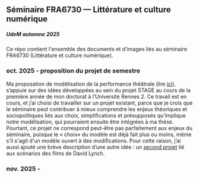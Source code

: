 ## Séminaire FRA6730 — Littérature et culture numérique
##### UdeM automne 2025

Ce répo contient l'ensemble des documents et d'images liés au séminaire FRA6730 (Littérature et culture numérique).

### oct. 2025 - proposition du projet de semestre

Ma proposation de modélisation de la performance théâtrale (lire [ici](performance-théâtre/projet-performance-pitch.md)), s’appuie sur des idées développées au sein du projet STAGE au cours de la première année de mon doctorat à l’Université Rennes 2. Ce travail est en cours, et j’ai choisi de travailler sur un projet existant, parce que je crois que le séminaire peut contribuer à mieux comprendre les enjeux théoriques et sociopolitiques liés aux choix, simplifications et présupposés qu’implique notre modélisation, qui pourraient ensuite être intégrées à ma thèse. Pourtant, ce projet ne correspond peut-être pas parfaitement aux enjeux du séminaire, puisque le « choix» du modèle est déjà fait plus ou moins, même s'il s'agit d'un modèle ouvert à des modifications. Pour cette raison, j’ai aussi ajouté une brève description d’une autre idée : un [second projet](lynch/projet-lynch-pitch.md) lié aux scénarios des films de David Lynch.

### nov. 2025 -
